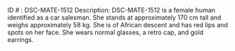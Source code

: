 ID # : DSC-MATE-1512
Description: DSC-MATE-1512 is a female human identified as a car salesman. She stands at approximately 170 cm tall and weighs approximately 58 kg. She is of African descent and has red lips and spots on her face. She wears normal glasses, a retro cap, and gold earrings.